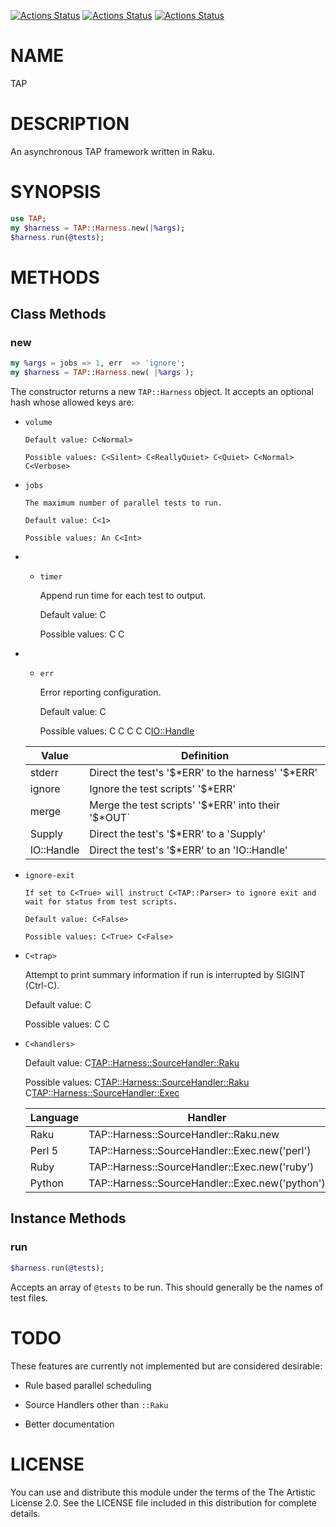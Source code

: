 [![Actions Status](https://github.com/tbrowder/tap-harness6/actions/workflows/linux.yml/badge.svg)](https://github.com/tbrowder/tap-harness6/actions) [![Actions Status](https://github.com/tbrowder/tap-harness6/actions/workflows/macos.yml/badge.svg)](https://github.com/tbrowder/tap-harness6/actions) [![Actions Status](https://github.com/tbrowder/tap-harness6/actions/workflows/windows.yml/badge.svg)](https://github.com/tbrowder/tap-harness6/actions)

NAME
====



TAP

DESCRIPTION
===========



An asynchronous TAP framework written in Raku.

SYNOPSIS
========



```Raku
use TAP;
my $harness = TAP::Harness.new(|%args);
$harness.run(@tests);
```

METHODS
=======



Class Methods
-------------

### new

```Raku
my %args = jobs => 1, err  => 'ignore';
my $harness = TAP::Harness.new( |%args );
```

The constructor returns a new `TAP::Harness` object. It accepts an optional hash whose allowed keys are:

  * `volume`

        Default value: C<Normal>

        Possible values: C<Silent> C<ReallyQuiet> C<Quiet> C<Normal> C<Verbose>

  * `jobs`

        The maximum number of parallel tests to run.

        Default value: C<1>

        Possible values: An C<Int>

  * * `timer`

        Append run time for each test to output.

        Default value: C<False>

        Possible values: C<True> C<False>

  * * `err`

        Error reporting configuration.

        Default value: C<stderr>

        Possible values: C<stderr> C<ignore> C<merge> C<Supply> C<IO::Handle>

    <table class="pod-table">
    <thead><tr>
    <th>Value</th> <th>Definition</th>
    </tr></thead>
    <tbody>
    <tr> <td>stderr</td> <td>Direct the test&#39;s &#39;$*ERR&#39; to the harness&#39; &#39;$*ERR&#39;</td> </tr> <tr> <td>ignore</td> <td>Ignore the test scripts&#39; &#39;$*ERR&#39;</td> </tr> <tr> <td>merge</td> <td>Merge the test scripts&#39; &#39;$*ERR&#39; into their &#39;$*OUT`</td> </tr> <tr> <td>Supply</td> <td>Direct the test&#39;s &#39;$*ERR&#39; to a &#39;Supply&#39;</td> </tr> <tr> <td>IO::Handle</td> <td>Direct the test&#39;s &#39;$*ERR&#39; to an &#39;IO::Handle&#39;</td> </tr>
    </tbody>
    </table>

  * `ignore-exit`

        If set to C<True> will instruct C<TAP::Parser> to ignore exit and wait for status from test scripts.

        Default value: C<False>

        Possible values: C<True> C<False>

  *     C<trap>

       Attempt to print summary information if run is interrupted by SIGINT (Ctrl-C).

       Default value: C<False>

       Possible values: C<True> C<False>

  *     C<handlers>

       Default value: C<TAP::Harness::SourceHandler::Raku>

       Possible values: C<TAP::Harness::SourceHandler::Raku>
       C<TAP::Harness::SourceHandler::Exec>

    <table class="pod-table">
    <thead><tr>
    <th>Language</th> <th>Handler</th>
    </tr></thead>
    <tbody>
    <tr> <td>Raku</td> <td>TAP::Harness::SourceHandler::Raku.new</td> </tr> <tr> <td>Perl 5</td> <td>TAP::Harness::SourceHandler::Exec.new(&#39;perl&#39;)</td> </tr> <tr> <td>Ruby</td> <td>TAP::Harness::SourceHandler::Exec.new(&#39;ruby&#39;)</td> </tr> <tr> <td>Python</td> <td>TAP::Harness::SourceHandler::Exec.new(&#39;python&#39;)</td> </tr>
    </tbody>
    </table>

Instance Methods
----------------

### run

```Raku
$harness.run(@tests);
```

Accepts an array of `@tests` to be run. This should generally be the names of test files.

TODO
====



These features are currently not implemented but are considered desirable:

  * Rule based parallel scheduling

  * Source Handlers other than `::Raku`

  * Better documentation

LICENSE
=======



You can use and distribute this module under the terms of the The Artistic License 2.0. See the LICENSE file included in this distribution for complete details.

